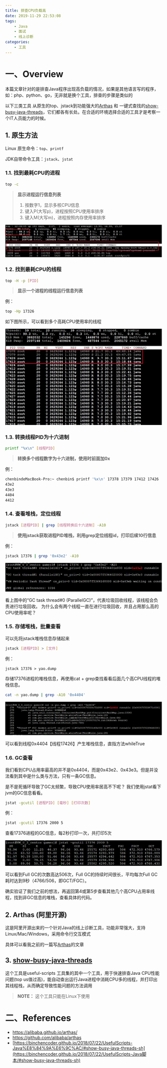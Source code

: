 ```yaml
---
title: 排查CPU负载高
date: 2019-11-29 22:53:08
tags:
	- Java
	- 面试
	- 线上诊断
categories:
	- 工具
---
```


# 一、Overview

本篇文章针对的是排查Java程序出现高负载的情况，如果是其他语言写的程序，如：php、python、go，无非就是换个工具，排查的步骤是类似的

以下三类工具 从原生的top、jstack到功能强大的[Arthas](https://alibaba.github.io/arthas/) 和 一键式查找的[show-busy-java-threads](https://binchencoder.github.io/2018/07/22/UsefulScripts-Java%E8%84%9A%E6%9C%AC/show-busy-java-threads.sh)，它们都各有长处。在合适的环境选择合适的工具才是考察一个IT人员能力的时候。

## 1. 原生方法

Linux 原生命令：`top`、`printf`

JDK自带命令工具：`jstack`、`jstat`

### 1.1. 找到最耗CPU的进程

```sh
top -c
```

> **显示进程运行信息列表**
>
> 1. 按数字1，显示多核CPU信息
> 2. 键入P(大写p)，进程按照CPU使用率排序
> 3. 键入M(大写m)，进程按照内存使用率排序

![](./排查CPU负载高/top-c.jpeg)

### 1.2. 找到最耗CPU的线程

```sh
top -H -p [PID]
```

> **显示一个进程的线程运行信息列表**

例：
```sh
top -Hp 17326
```

如下图所示，可以看到多个高耗CPU使用率的线程

![](./排查CPU负载高/top-h.jpeg)

### 1.3. 转换线程PID为十六进制

```sh
printf "%x\n" [线程PID]
```

> **转换多个线程数字为十六进制，使用时前面加0x**

例：

```sh
chenbindeMacBook-Pro:~ chenbin$ printf '%x\n' 17378 17379 17412 17426
43e2
43e3
4404
4412
```

### 1.4. **查看堆栈，定位线程**

```sh
jstack [进程PID] | grep [线程转换后十六进制] -A10
```

> **使用jstack获取进程PID堆栈，利用grep定位线程id，打印后续10行信息**

例：

```sh
jstack 17376 | grep '0x43e2' -A10
```

![](./排查CPU负载高/jstack.jpeg)

看上图中的“GC task thread#0 (ParallelGC)”，代表垃圾回收线程，该线程会负责进行垃圾回收。
为什么会有两个线程一直在进行垃圾回收，并且占用那么高的CPU使用率呢？

### 1.5. **存储堆栈，批量查看**

可以先将jstack堆栈信息存储起来

```sh
jstack [进程PID] > [文件]
```

例：

```
jstack 17376 > yao.dump
```

存储17376进程的堆栈信息，再使用cat + grep查找看看后面几个高CPU线程的堆栈信息。

```sh
cat -n yao.dump | grep -A10 '0x4404'
```

![](./排查CPU负载高/jstack2.jpeg)

可以看到线程0x4404【线程17426】产生堆栈信息，直指方法whileTrue

### 1.6. **GC查看**

我们看到CPU占用率最高的并不是0x4404，而是0x43e2、0x43e3。但是并没法看到其中是什么类与方法，只有一条GC信息。

是不是死循环导致了GC太频繁，导致CPU使用率居高不下呢？
我们使用jstat看下jvm的GC信息看看。

```sh
jstat -gcutil [进程PID] [毫秒] [打印次数]
```

例：

```sh
jstat -gcutil 17376 2000 5
```

查看17376进程的GC信息，每2秒打印一次，共打印5次

![](./排查CPU负载高/jstat-gc.jpeg)

可以看到Full GC的次数高达506次，Full GC的持续时间很长，平均每次Full GC耗时达到9秒（4766/506，即GCT/FGC）。

确实验证了我们之前的想法，再返回第4或第5步查看其他几个高CPU占用率线程，找到非GC信息的堆栈，查看具体的代码。

## 2. Arthas (阿里开源)

这是阿里开源出来的一个针对Java的线上诊断工具，功能非常强大，支持Linux/Mac/Windows，采用命令行交互模式

具体可以看我之前的一篇写[Arthas](http://binchencoder.github.io/2019/11/29/Arthas/)的文章


## 3. [show-busy-java-threads](https://binchencoder.github.io/2018/07/22/UsefulScripts-Java%E8%84%9A%E6%9C%AC/show-busy-java-threads.sh)

这个工具是useful-scripts 工具集的其中一个工具，用于快速排查Java CPU性能问题(top us值过高)，能自动查出运行Java进程中消耗CPU多的线程，并打印出其线程栈，从而确定导致性能问题的方法调用

> **NOTE：** 这个工具只能在Linux下使用

# 二、References

- https://alibaba.github.io/arthas/
- https://github.com/alibaba/arthas
- [https://binchencoder.github.io/2018/07/22/UsefulScripts-Java%E8%84%9A%E6%9C%AC/#show-busy-java-threads-sh](https://binchencoder.github.io/2018/07/22/UsefulScripts-Java脚本/#show-busy-java-threads-sh)